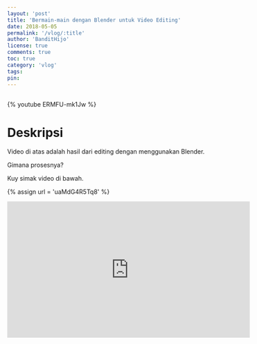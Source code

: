 ```yaml
---
layout: 'post'
title: 'Bermain-main dengan Blender untuk Video Editing'
date: 2018-05-05
permalink: '/vlog/:title'
author: 'BanditHijo'
license: true
comments: true
toc: true
category: 'vlog'
tags:
pin:
---
```


<div style="margin-top:30px;"></div>

{% youtube ERMFU-mk1Jw %}

# Deskripsi

Video di atas adalah hasil dari editing dengan menggunakan Blender.

Gimana prosesnya?

Kuy simak video di bawah.

<!-- EMBED CONTAINER: YOUTUBE -->
{% assign url = 'uaMdG4R5Tq8' %}
<div class='embed-container'>
<iframe width="560" height="315" src="https://www.youtube.com/embed/{{ url }}" frameborder="0" allow="accelerometer; autoplay; encrypted-media; gyroscope; picture-in-picture" allowfullscreen></iframe>
</div>



